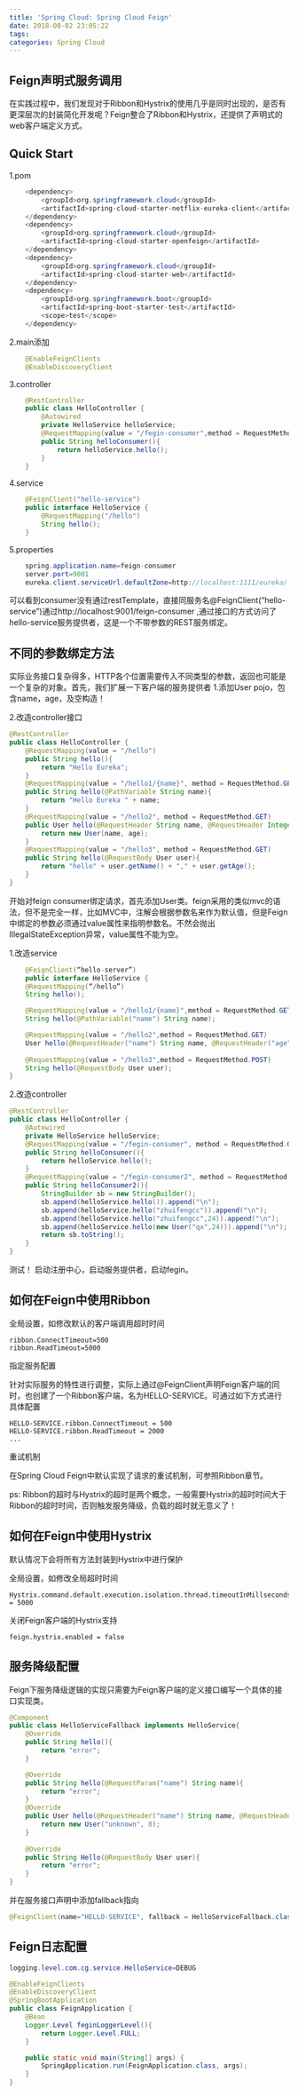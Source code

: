 ```yaml
---
title: 'Spring Cloud: Spring Cloud Feign'
date: 2018-08-02 23:05:22
tags:
categories: Spring Cloud 
---
```

## Feign声明式服务调用
在实践过程中，我们发现对于Ribbon和Hystrix的使用几乎是同时出现的，是否有更深层次的封装简化开发呢？Feign整合了Ribbon和Hystrix，还提供了声明式的web客户端定义方式。
## Quick Start

1.pom
``` java 
    <dependency>
        <groupId>org.springframework.cloud</groupId>
        <artifactId>spring-cloud-starter-netflix-eureka-client</artifactId>
    </dependency>
    <dependency>
        <groupId>org.springframework.cloud</groupId>
        <artifactId>spring-cloud-starter-openfeign</artifactId>
    </dependency>
    <dependency>
        <groupId>org.springframework.cloud</groupId>
        <artifactId>spring-cloud-starter-web</artifactId>
    </dependency>
    <dependency>
        <groupId>org.springframework.boot</groupId>
        <artifactId>spring-boot-starter-test</artifactId>
        <scope>test</scope>
    </dependency>
```
2.main添加
``` java 
    @EnableFeignClients
    @EnableDiscoveryClient
```
3.controller
``` java
    @RestController
    public class HelloController {
        @Autowired
        private HelloService helloService;
        @RequestMapping(value = "/fegin-consumer",method = RequestMethod.GET)
        public String helloConsumer(){
            return helloService.hello();
        }
    }
```
4.service
``` java
    @FeignClient("hello-service")
    public interface HelloService {
        @RequestMapping("/hello")
        String hello();
    }
```
5.properties
``` java
    spring.application.name=feign-consumer
    server.port=9001
    eureka.client.serviceUrl.defaultZone=http://localhost:1111/eureka/
```
可以看到consumer没有通过restTemplate，直接同服务名@FeignClient(“hello-service”)通过http://localhost:9001/feign-consumer ,通过接口的方式访问了hello-service服务提供者，这是一个不带参数的REST服务绑定。
## 不同的参数绑定方法
实际业务接口复杂得多，HTTP各个位置需要传入不同类型的参数，返回也可能是一个复杂的对象。首先，我们扩展一下客户端的服务提供者
1.添加User pojo，包含name，age，及空构造！

2.改造controller接口
``` java
@RestController
public class HelloController {
    @RequestMapping(value = "/hello")
    public String hello(){
        return "Hello Eureka";
    }
    @RequestMapping(value = "/hello1/{name}", method = RequestMethod.GET)
    public String hello(@PathVariable String name){
        return "Hello Eureka " + name;
    }
    @RequestMapping(value = "/hello2", method = RequestMethod.GET)
    public User hello(@RequestHeader String name, @RequestHeader Integer age){
        return new User(name, age);
    }
    @RequestMapping(value = "/hello3", method = RequestMethod.GET)
    public String hello(@RequestBody User user){
        return "hello" + user.getName() + "," + user.getAge();
    }
}
``` 
开始对feign consumer绑定请求，首先添加User类。feign采用的类似mvc的语法，但不是完全一样，比如MVC中，注解会根据参数名来作为默认值，但是Feign中绑定的参数必须通过value属性来指明参数名。不然会抛出IllegalStateException异常，value属性不能为空。

1.改造service
``` java  
    @FeignClient(“hello-server”)
    public interface HelloService {
    @RequestMapping(“/hello”)
    String hello();

    @RequestMapping(value = "/hello1/{name}",method = RequestMethod.GET)
    String hello(@PathVariable("name") String name);

    @RequestMapping(value = "/hello2",method = RequestMethod.GET)
    User hello(@RequestHeader("name") String name, @RequestHeader("age") Integer age);
 
    @RequestMapping(value = "/hello3",method = RequestMethod.POST)
    String hello(@RequestBody User user);
}
```
2.改造controller
``` java  
@RestController
public class HelloController {
    @Autowired
    private HelloService helloService;
    @RequestMapping(value = "/fegin-consumer", method = RequestMethod.GET)
    public String helloConsumer(){
        return helloService.hello();
    }
    @RequestMapping(value = "/fegin-consumer2", method = RequestMethod.GET)
    public String helloConsumer2(){
        StringBuilder sb = new StringBuilder();
        sb.append(helloService.hello()).append("\n");
        sb.append(helloService.hello("zhuifengcc")).append("\n");
        sb.append(helloService.hello("zhuifengcc",24)).append("\n");
        sb.append(helloService.hello(new User("qx",24))).append("\n");
        return sb.toString();
    }
}
```
测试！
启动注册中心，启动服务提供者，启动fegin。
## 如何在Feign中使用Ribbon
全局设置，如修改默认的客户端调用超时时间

    ribbon.ConnectTimeout=500
    ribbon.ReadTimeout=5000

指定服务配置

针对实际服务的特性进行调整，实际上通过@FeignClient声明Feign客户端的同时，也创建了一个Ribbon客户端，名为HELLO-SERVICE。可通过如下方式进行具体配置

    HELLO-SERVICE.ribbon.ConnectTimeout = 500
    HELLO-SERVICE.ribbon.ReadTimeout = 2000
    ...

重试机制

在Spring Cloud Feign中默认实现了请求的重试机制，可参照Ribbon章节。

ps: Ribbon的超时与Hystrix的超时是两个概念，一般需要Hystrix的超时时间大于Ribbon的超时时间，否则触发服务降级，负载的超时就无意义了！

## 如何在Feign中使用Hystrix
默认情况下会将所有方法封装到Hystrix中进行保护

全局设置，如修改全局超时时间

    Hystrix.command.default.execution.isolation.thread.timeoutInMillseconds = 5000

关闭Feign客户端的Hystrix支持

    feign.hystrix.enabled = false

## 服务降级配置
Feign下服务降级逻辑的实现只需要为Feign客户端的定义接口编写一个具体的接口实现类。
``` java 
@Component
public class HelloServiceFallback implements HelloService{
    @Override
    public String hello(){
        return "error";
    }

    @Override
    public String hello(@RequestParam("name") String name){
        return "error";
    }
    @Override
    public User hello(@RequestHeader("name") String name, @RequestHeader("age") Integer age){
        return new User("unknown", 0);
    }
    
    @Override
    public String Hello(@RequestBody User user){
        return "error";
    }
}
```
并在服务接口声明中添加fallback指向
``` java
@FeignClient(name="HELLO-SERVICE", fallback = HelloServiceFallback.class)
```

## Feign日志配置
``` java
logging.level.com.cg.service.HelloService=DEBUG

@EnableFeignClients
@EnableDiscoveryClient
@SpringBootApplication
public class FeignApplication {
    @Bean
    Logger.Level feginLoggerLevel(){
        return Logger.Level.FULL;
    }

    public static void main(String[] args) {
        SpringApplication.run(FeignApplication.class, args);
    }
}
```